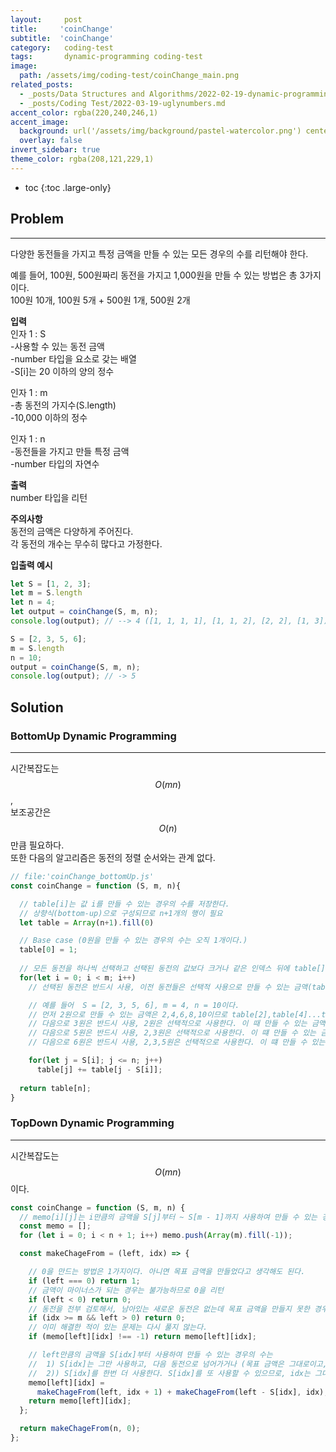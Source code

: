 ```yaml
---
layout:     post
title:     'coinChange'
subtitle:  'coinChange'
category:   coding-test 
tags:       dynamic-programming coding-test
image: 
  path: /assets/img/coding-test/coinChange_main.png
related_posts: 
  - _posts/Data Structures and Algorithms/2022-02-19-dynamic-programming.md
  - _posts/Coding Test/2022-03-19-uglynumbers.md
accent_color: rgba(220,240,246,1)
accent_image: 
  background: url('/assets/img/background/pastel-watercolor.png') center/cover 
  overlay: false
invert_sidebar: true
theme_color: rgba(208,121,229,1)
---
```


* toc
{:toc .large-only}

## Problem
---

다양한 동전들을 가지고 특정 금액을 만들 수 있는 모든 경우의 수를 리턴해야 한다.

예를 들어, 100원, 500원짜리 동전을 가지고 1,000원을 만들 수 있는 방법은 총 3가지이다. <br/>
100원 10개, 100원 5개 + 500원 1개, 500원 2개


**입력** <br/>
인자 1 : S <br/>
\-사용할 수 있는 동전 금액  <br/>
\-number 타입을 요소로 갖는 배열 <br/>
\-S[i]는 20 이하의 양의 정수

인자 1 : m <br/>
\-총 동전의 가지수(S.length) <br/>
\-10,000 이하의 정수

인자 1 : n <br/>
\-동전들을 가지고 만들 특정 금액  <br/>
\-number 타입의 자연수 

**출력** <br/>
number 타입을 리턴

**주의사항** <br/>
동전의 금액은 다양하게 주어진다. <br/>
각 동전의 개수는 무수히 많다고 가정한다.

**입출력 예시**
~~~js
let S = [1, 2, 3];
let m = S.length
let n = 4;
let output = coinChange(S, m, n);
console.log(output); // --> 4 ([1, 1, 1, 1], [1, 1, 2], [2, 2], [1, 3])

S = [2, 3, 5, 6];
m = S.length
n = 10;
output = coinChange(S, m, n);
console.log(output); // -> 5
~~~

## Solution

### BottomUp Dynamic Programming 
---

시간복잡도는 $$O(mn)$$, <br/>
보조공간은 $$O(n)$$만큼 필요하다. <br/>
또한 다음의 알고리즘은 동전의 정렬 순서와는 관계 없다. 

~~~js
// file:'coinChange_bottomUp.js'
const coinChange = function (S, m, n){

  // table[i]는 값 i를 만들 수 있는 경우의 수를 저장한다.
  // 상향식(bottom-up)으로 구성되므로 n+1개의 행이 필요
  let table = Array(n+1).fill(0)

  // Base case (0원을 만들 수 있는 경우의 수는 오직 1개이다.)
  table[0] = 1;
 
  // 모든 동전을 하나씩 선택하고 선택된 동전의 값보다 크거나 같은 인덱스 뒤에 table[] 값을 업데이트한다.
  for(let i = 0; i < m; i++)
    // 선택된 동전은 반드시 사용, 이전 동전들은 선택적 사용으로 만들 수 있는 금액(table[i])에 그 경우의 수를 업데이트 한다 .

    // 예를 들어  S = [2, 3, 5, 6], m = 4, n = 10이다.
    // 먼저 2원으로 만들 수 있는 금액은 2,4,6,8,10이므로 table[2],table[4]...table[10]을 업데이트 한다.
    // 다음으로 3원은 반드시 사용, 2원은 선택적으로 사용한다. 이 때 만들 수 있는 금액 및 그 경우의 수(3:1, 5:1, 6:1, 7:1, 8:1, 9:2, 10:1) 를 table에 업데이트 한다. 
    // 다음으로 5원은 반드시 사용, 2,3원은 선택적으로 사용한다. 이 떄 만들 수 있는 금액 및 그 경우의 수(5:1, 7:1, 8:1, 9:1, 10:2) 를 table에 업데이트 한다. 
    // 다음으로 6원은 반드시 사용, 2,3,5원은 선택적으로 사용한다. 이 떄 만들 수 있는 금액 및 그 경우의 수(6:1, 8:1, 9:1, 10:1) 를 table에 업데이트 한다. 

    for(let j = S[i]; j <= n; j++)
      table[j] += table[j - S[i]];
 
  return table[n];
}
~~~

### TopDown Dynamic Programming
---

시간복잡도는 $$O(mn)$$이다.

~~~js
const coinChange = function (S, m, n) {
  // memo[i][j]는 i만큼의 금액을 S[j]부터 ~ S[m - 1]까지 사용하여 만들 수 있는 경우의 수를 저장
  const memo = [];
  for (let i = 0; i < n + 1; i++) memo.push(Array(m).fill(-1));

  const makeChageFrom = (left, idx) => {

    // 0을 만드는 방법은 1가지이다. 아니면 목표 금액을 만들었다고 생각해도 된다.
    if (left === 0) return 1;
    // 금액이 마이너스가 되는 경우는 불가능하므로 0을 리턴
    if (left < 0) return 0;
    // 동전을 전부 검토해서, 남아있는 새로운 동전은 없는데 목표 금액을 만들지 못한 경우 (실패)
    if (idx >= m && left > 0) return 0;
    // 이미 해결한 적이 있는 문제는 다시 풀지 않는다.
    if (memo[left][idx] !== -1) return memo[left][idx];

    // left만큼의 금액을 S[idx]부터 사용하여 만들 수 있는 경우의 수는
    //  1) S[idx]는 그만 사용하고, 다음 동전으로 넘어가거나 (목표 금액은 그대로이고, idx가 증가한다.)
    //  2)) S[idx]를 한번 더 사용한다. S[idx]를 또 사용할 수 있으므로, idx는 그대로이고, 목표 금액은 S[i]만큼 줄어든다.
    memo[left][idx] =
      makeChageFrom(left, idx + 1) + makeChageFrom(left - S[idx], idx);
    return memo[left][idx];
  };

  return makeChageFrom(n, 0);
};
~~~



<br/>
<br/>
<br/>
<br/>
